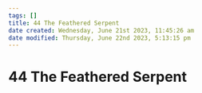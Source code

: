 ```yaml
---
tags: []
title: 44 The Feathered Serpent
date created: Wednesday, June 21st 2023, 11:45:26 am
date modified: Thursday, June 22nd 2023, 5:13:15 pm
---
```


# 44 The Feathered Serpent
